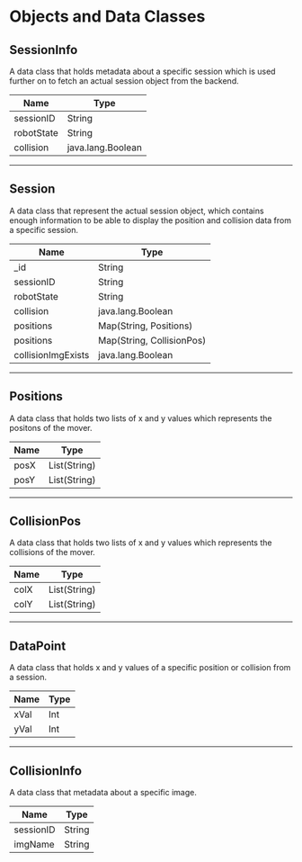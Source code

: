 # Objects and Data Classes

## SessionInfo
A data class that holds metadata about a specific session which is used further on to fetch an actual session object from the backend.

| Name | Type |
| ----------- | ----------- |
| sessionID | String |
| robotState | String |
| collision | java.lang.Boolean |

----------------------------

## Session
A data class that represent the actual session object, which contains enough information to be able to display the position and collision data from a specific session.

| Name | Type |
| ----------- | ----------- |
| _id | String |
| sessionID | String |
| robotState | String |
| collision | java.lang.Boolean |
| positions | Map(String, Positions) |
| positions | Map(String, CollisionPos) |
| collisionImgExists | java.lang.Boolean |

----------------------------

## Positions
A data class that holds two lists of x and y values which represents the positons of the mover.

| Name | Type |
| ----------- | ----------- |
| posX | List(String) |
| posY | List(String) |

----------------------------

## CollisionPos
A data class that holds two lists of x and y values which represents the collisions of the mover.

| Name | Type |
| ----------- | ----------- |
| colX | List(String) |
| colY | List(String) |

----------------------------

## DataPoint
A data class that holds x and y values of a specific position or collision from a session.

| Name | Type |
| ----------- | ----------- |
| xVal | Int |
| yVal | Int |

----------------------------

## CollisionInfo
A data class that metadata about a specific image.

| Name | Type |
| ----------- | ----------- |
| sessionID | String |
| imgName | String |